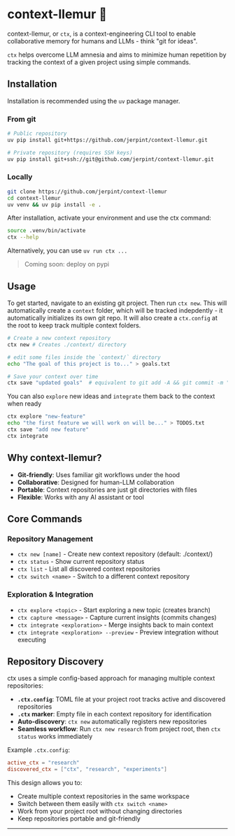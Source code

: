 # context-llemur 🐒

context-llemur, or `ctx`, is a context-engineering CLI tool to enable collaborative memory for humans and LLMs - think "git for ideas".

`ctx` helps overcome LLM amnesia and aims to minimize human repetition by tracking the context of a given project using simple commands.

## Installation

Installation is recommended using the `uv` package manager.

### From git
```bash
# Public repository
uv pip install git+https://github.com/jerpint/context-llemur.git
```

```bash
# Private repository (requires SSH keys)
uv pip install git+ssh://git@github.com/jerpint/context-llemur.git
```

### Locally
```bash
git clone https://github.com/jerpint/context-llemur
cd context-llemur
uv venv && uv pip install -e .
```

After installation, activate your environment and use the ctx command:
```bash
source .venv/bin/activate
ctx --help
```

Alternatively, you can use `uv run ctx ...`

> Coming soon: deploy on pypi

## Usage

To get started, navigate to an existing git project. Then run `ctx new`. This will automatically create a `context` folder, which will be tracked indepdently - it automatically initializes its own git repo. It will also create a `ctx.config` at the root to keep track multiple context folders.

```bash
# Create a new context repository
ctx new # Creates ./context/ directory

# edit some files inside the `context/` directory
echo "The goal of this project is to..." > goals.txt

# Save your context over time
ctx save "updated goals"  # equivalent to git add -A && git commit -m "..."
```

You can also `explore` new ideas and `integrate` them back to the context when ready

```bash
ctx explore "new-feature"
echo "the first feature we will work on will be..." > TODOS.txt
ctx save "add new feature"
ctx integrate
```

## Why context-llemur?

- **Git-friendly**: Uses familiar git workflows under the hood
- **Collaborative**: Designed for human-LLM collaboration
- **Portable**: Context repositories are just git directories with files
- **Flexible**: Works with any AI assistant or tool

## Core Commands

### Repository Management
- `ctx new [name]` - Create new context repository (default: ./context/)
- `ctx status` - Show current repository status
- `ctx list` - List all discovered context repositories
- `ctx switch <name>` - Switch to a different context repository

### Exploration & Integration
- `ctx explore <topic>` - Start exploring a new topic (creates branch)
- `ctx capture <message>` - Capture current insights (commits changes)
- `ctx integrate <exploration>` - Merge insights back to main context
- `ctx integrate <exploration> --preview` - Preview integration without executing

## Repository Discovery

ctx uses a simple config-based approach for managing multiple context repositories:

- **`.ctx.config`**: TOML file at your project root tracks active and discovered repositories
- **`.ctx` marker**: Empty file in each context repository for identification
- **Auto-discovery**: `ctx new` automatically registers new repositories
- **Seamless workflow**: Run `ctx new research` from project root, then `ctx status` works immediately

Example `.ctx.config`:
```toml
active_ctx = "research"
discovered_ctx = ["ctx", "research", "experiments"]
```

This design allows you to:
- Create multiple context repositories in the same workspace
- Switch between them easily with `ctx switch <name>`
- Work from your project root without changing directories
- Keep repositories portable and git-friendly

---